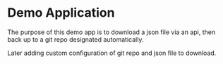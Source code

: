 # Demo Application

The purpose of this demo app is to download a json file via an api, then back up to a git repo designated automatically. 

Later adding custom configuration of git repo and json file to download.
